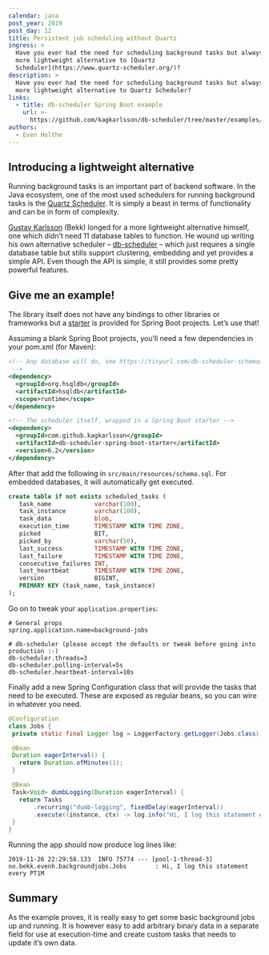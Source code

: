 ```yaml
---
calendar: java
post_year: 2019
post_day: 12
title: Persistent job scheduling without Quartz
ingress: >
  Have you ever had the need for scheduling background tasks but always wanted a
  more lightweight alternative to [Quartz
  Scheduler](https://www.quartz-scheduler.org/)?
description: >
  Have you ever had the need for scheduling background tasks but always wanted a
  more lightweight alternative to Quartz Scheduler?
links:
  - title: db-scheduler Spring Boot example
    url: >-
      https://github.com/kagkarlsson/db-scheduler/tree/master/examples/spring-boot-example
authors:
  - Even Holthe
---
```

## Introducing a lightweight alternative 
Running background tasks is an important part of backend software. In the Java ecosystem, one of the most used schedulers for running background tasks is the [Quartz Scheduler](https://www.quartz-scheduler.org/). It is simply a beast in terms of functionality and can be in form of complexity.

[Gustav Karlsson](https://github.com/kagkarlsson) (Bekk) longed for a more lightweight alternative himself, one which didn’t need 11 database tables to function. He wound up writing his own alternative scheduler – [db-scheduler](https://github.com/kagkarlsson/db-scheduler) – which just requires a single database table but stills support clustering, embedding and yet provides a simple API. Even though the API is simple, it still provides some pretty powerful features. 

## Give me an example!
The library itself does not have any bindings to other libraries or frameworks but a [starter](https://github.com/kagkarlsson/db-scheduler#spring-boot-usage) is provided for Spring Boot projects. Let’s use that!

Assuming a blank Spring Boot projects, you’ll need a few dependencies in your pom.xml (for Maven):

```xml
<!-- Any database will do, see https://tinyurl.com/db-scheduler-schemas
 -->
<dependency>
  <groupId>org.hsqldb</groupId>
  <artifactId>hsqldb</artifactId>
  <scope>runtime</scope>
</dependency>

<!-- The scheduler itself, wrapped in a Spring Boot starter -->
<dependency>
  <groupId>com.github.kagkarlsson</groupId>
  <artifactId>db-scheduler-spring-boot-starter</artifactId>
  <version>6.2</version>
</dependency>
```

After that add the following in `src/main/resources/schema.sql`. For embedded databases, it will automatically get executed.

```sql
create table if not exists scheduled_tasks (
   task_name            varchar(100),
   task_instance        varchar(100),
   task_data            blob,
   execution_time       TIMESTAMP WITH TIME ZONE,
   picked               BIT,
   picked_by            varchar(50),
   last_success         TIMESTAMP WITH TIME ZONE,
   last_failure         TIMESTAMP WITH TIME ZONE,
   consecutive_failures INT,
   last_heartbeat       TIMESTAMP WITH TIME ZONE,
   version              BIGINT,
   PRIMARY KEY (task_name, task_instance)
);
```

Go on to tweak your `application.properties`:


```
# General props
spring.application.name=background-jobs

# db-scheduler (please accept the defaults or tweak before going into production :-)
db-scheduler.threads=3
db-scheduler.polling-interval=5s
db-scheduler.heartbeat-interval=10s
```

Finally add a new Spring Configuration class that will provide the tasks that need to be executed. These are exposed as regular beans, so you can wire in whatever you need.

```java
@Configuration
class Jobs {
 private static final Logger log = LoggerFactory.getLogger(Jobs.class);

 @Bean
 Duration eagerInterval() {
   return Duration.ofMinutes(1);
 }

 @Bean
 Task<Void> dumbLogging(Duration eagerInterval) {
   return Tasks
       .recurring("dumb-logging", fixedDelay(eagerInterval))
       .execute((instance, ctx) -> log.info("Hi, I log this statement every {}", eagerInterval));
 }
}
```

Running the app should now produce log lines like:

```
2019-11-26 22:29:58.133  INFO 75774 --- [pool-1-thread-3] no.bekk.evenh.backgroundjobs.Jobs        : Hi, I log this statement every PT1M
```

## Summary
As the example proves, it is really easy to get some basic background jobs up and running. It is however easy to add arbitrary binary data in a separate field for use at execution-time and create custom tasks that needs to update it’s own data.
